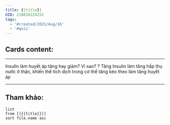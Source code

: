 ```yaml
---
title: {{title}}
UID: 210816224252
tags:
  - '#created/2021/Aug/16'
  - '#quiz'
---
```


## Cards content:
---

Insulin làm huyết áp tăng hay giảm? Vì sao?
?
Tăng
Insulin làm tăng hấp thụ nước ở thận, khiến thể tích dịch trong cơ thể tăng kéo theo làm tăng huyết áp
<!--SR:!2021-10-05,30,230-->

---


## Tham khảo:
```dataview
list
from [[{{title}}]]
sort file.name asc
```